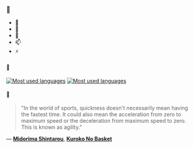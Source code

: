 ### 👋

- 🔭
- 🌱
- 💬
- 📫
- ⚡

#### 🧏

[![Most used languages](https://github-readme-stats-aynah.vercel.app/api/top-langs/?username=aynh&theme=solarized-dark&langs_count=6&layout=compact&hide_title=true)](https://github.com/anuraghazra/github-readme-stats#gh-dark-mode-only)
[![Most used languages](https://github-readme-stats-aynah.vercel.app/api/top-langs/?username=aynh&theme=solarized-light&langs_count=6&layout=compact&hide_title=true)](https://github.com/anuraghazra/github-readme-stats#gh-light-mode-only)

#### 💬

> "In the world of sports, quickness doesn't necessarily mean having the fastest time. It could also mean the acceleration from zero to maximum speed or the deceleration from maximum speed to zero. This is known as agility."

&mdash; [**Midorima Shintarou**](https://myanimelist.net/character.php?q=Midorima%20Shintarou&cat=character), [**Kuroko No Basket**](https://myanimelist.net/search/all?q=Kuroko%20No%20Basket&cat=all)
